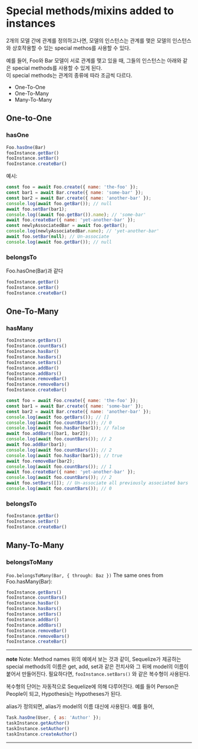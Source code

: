 # Special methods/mixins added to instances

2개의 모델 간에 관계를 정의하고나면, 모델의 인스턴스는 관계를 맺은 모델의 인스턴스와 상호작용할 수 있는 special methos를 사용할 수 있다.

예를 들어, Foo와 Bar 모델이 서로 관계를 맺고 있을 때, 그들의 인스턴스는 아래와 같은 special methods를 사용할 수 있게 된다.  
이 special methods는 관계의 종류에 따라 조금씩 다르다. 

- One-To-One
- One-To-Many
- Many-To-Many

## One-to-One 

### hasOne

```js
Foo.hasOne(Bar)
fooInstance.getBar()
fooInstance.setBar()
fooInstance.createBar()
```
예시: 

```js
const foo = await Foo.create({ name: 'the-foo' });
const bar1 = await Bar.create({ name: 'some-bar' });
const bar2 = await Bar.create({ name: 'another-bar' });
console.log(await foo.getBar()); // null
await foo.setBar(bar1);
console.log((await foo.getBar()).name); // 'some-bar'
await foo.createBar({ name: 'yet-another-bar' });
const newlyAssociatedBar = await foo.getBar();
console.log(newlyAssociatedBar.name); // 'yet-another-bar'
await foo.setBar(null); // Un-associate
console.log(await foo.getBar()); // null
```

### belongsTo


Foo.hasOne(Bar)과 같다
```js
fooInstance.getBar()
fooInstance.setBar()
fooInstance.createBar()
```
## One-To-Many

### hasMany

```js
fooInstance.getBars()
fooInstance.countBars()
fooInstance.hasBar()
fooInstance.hasBars()
fooInstance.setBars()
fooInstance.addBar()
fooInstance.addBars()
fooInstance.removeBar()
fooInstance.removeBars()
fooInstance.createBar()
```
```js
const foo = await Foo.create({ name: 'the-foo' });
const bar1 = await Bar.create({ name: 'some-bar' });
const bar2 = await Bar.create({ name: 'another-bar' });
console.log(await foo.getBars()); // []
console.log(await foo.countBars()); // 0
console.log(await foo.hasBar(bar1)); // false
await foo.addBars([bar1, bar2]);
console.log(await foo.countBars()); // 2
await foo.addBar(bar1);
console.log(await foo.countBars()); // 2
console.log(await foo.hasBar(bar1)); // true
await foo.removeBar(bar2);
console.log(await foo.countBars()); // 1
await foo.createBar({ name: 'yet-another-bar' });
console.log(await foo.countBars()); // 2
await foo.setBars([]); // Un-associate all previously associated bars
console.log(await foo.countBars()); // 0
```
### belongsTo
```js
fooInstance.getBar()
fooInstance.setBar()
fooInstance.createBar()
```

## Many-To-Many

### belongsToMany

`Foo.belongsToMany(Bar, { through: Baz })`
The same ones from Foo.hasMany(Bar):

```js
fooInstance.getBars()
fooInstance.countBars()
fooInstance.hasBar()
fooInstance.hasBars()
fooInstance.setBars()
fooInstance.addBar()
fooInstance.addBars()
fooInstance.removeBar()
fooInstance.removeBars()
fooInstance.createBar()
```

---
**note**
Note: Method names
위의 예에서 보는 것과 같이, Sequelize가 제공하는 special methods의 이름은 get, add, set과 같은 전치사와 그 뒤에 model의 이름이 붙어서 만들어진다. 필요하다면, `fooInstance.setBars()` 와 같은 복수형이 사용된다.   

복수형의 단어는 자동적으로 Sequelize에 의해 다루어진다. 예를 들어 Person은 People이 되고, Hypothesis는 Hypotheses가 된다. 

alias가 정의되면, alias가 model의 이름 대신에 사용된다. 
예를 들어,

```js
Task.hasOne(User, { as: 'Author' });
taskInstance.getAuthor()
taskInstance.setAuthor()
taskInstance.createAuthor()
``` 

---